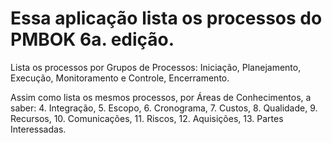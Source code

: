 # Essa aplicação lista os processos do PMBOK 6a. edição.

Lista os processos por Grupos de Processos:
Iniciação, 
Planejamento, 
Execução, 
Monitoramento e Controle, 
Encerramento.

Assim como lista os mesmos processos, por Áreas de Conhecimentos, a saber:
4. Integração, 
5. Escopo, 
6. Cronograma, 
7. Custos, 
8. Qualidade, 
9. Recursos, 
10. Comunicações, 
11. Riscos, 
12. Aquisições, 
13. Partes Interessadas.
